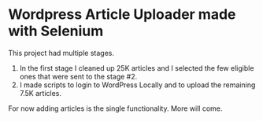 # Wordpress Article Uploader made with Selenium

This project had multiple stages.
1. In the first stage I cleaned up 25K articles and I selected the few eligible ones that were sent to the stage #2.
2. I made scripts to login to WordPress Locally and to upload the remaining 7.5K articles.

For now adding articles is the single functionality. More will come.

